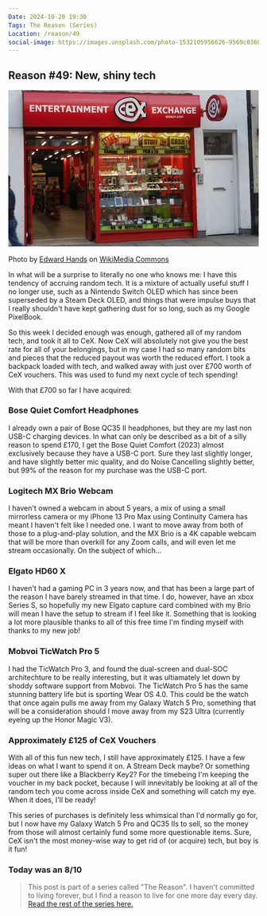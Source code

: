 ```yaml
---
Date: 2024-10-20 19:30
Tags: The Reason (Series)
Location: /reason/49
social-image: https://images.unsplash.com/photo-1532105956626-9569c03602f6?q=80&w=1000&h=622&fit=crop
---
```


## Reason #49: New, shiny tech

![CeX store - Hammersmith](https://raw.githubusercontent.com/george-probably/probably.blog/main/Images/CeX.webp)<div class="caption"><p>Photo by [Edward Hands](https://commons.wikimedia.org/wiki/User:Edwardx) on [WikiMedia Commons](https://commons.wikimedia.org/wiki/File:CeX_shop,_King_Street,_Hammersmith.jpg)</p></div>

In what will be a surprise to literally no one who knows me: I have this tendency of accruing random tech. It is a mixture of actually useful stuff I no longer use, such as a Nintendo Switch OLED which has since been superseded by a Steam Deck OLED, and things that were impulse buys that I really shouldn't have kept gathering dust for so long, such as my Google PixelBook. 

So this week I decided enough was enough, gathered all of my random tech, and took it all to CeX. Now CeX will absolutely not give you the best rate for all of your belongings, but in my case I had so many random bits and pieces that the reduced payout was worth the reduced effort. I took a backpack loaded with tech, and walked away with just over £700 worth of CeX vouchers. This was used to fund my next cycle of tech spending!

With that £700 so far I have acquired:

### Bose Quiet Comfort Headphones
I already own a pair of Bose QC35 II headphones, but they are my last non USB-C charging devices. In what can only be described as a bit of a silly reason to spend £170, I get the Bose Quiet Comfort (2023) almost exclusively because they have a USB-C port. Sure they last slightly longer, and have slightly better mic quality, and do Noise Cancelling slightly better, but 99% of the reason for my purchase was the USB-C port.

### Logitech MX Brio Webcam
I haven't owned a webcam in about 5 years, a mix of using a small mirrorless camera or my iPhone 13 Pro Max using Continuity Camera has meant I haven't felt like I needed one. I want to move away from both of those to a plug-and-play solution, and the MX Brio is a 4K capable webcam that will be more than overkill for any Zoom calls, and will even let me stream occasionally. On the subject of which...

### Elgato HD60 X
I haven't had a gaming PC in 3 years now, and that has been a large part of the reason I have barely streamed in that time. I do, however, have an xbox Series S, so hopefully my new Elgato capture card combined with my Brio will mean I have the setup to stream if I feel like it. Something that is looking a lot more plausible thanks to all of this free time I'm finding myself with thanks to my new job!

### Mobvoi TicWatch Pro 5
I had the TicWatch Pro 3, and found the dual-screen and dual-SOC architechture to be really interesting, but it was ultiamately let down by shoddy software support from Mobvoi. The TicWatch Pro 5 has the same stunning battery life but is sporting Wear OS 4.0. This could be the watch that once again pulls me away from my Galaxy Watch 5 Pro, something that will be a consideration should I move away from my S23 Ultra (currently eyeing up the Honor Magic V3).

### Approximately £125 of CeX Vouchers
With all of this fun new tech, I still have approximately £125. I have a few ideas on what I want to spend it on. A Stream Deck maybe? Or something super out there like a Blackberry Key2? For the timebeing I'm keeping the voucher in my back pocket, because I will innevitably be looking at all of the random tech you come across inside CeX and something will catch my eye. When it does, I'll be ready!

This series of purchases is definitely less whimsical than I'd normally go for, but I now have my Galaxy Watch 5 Pro and QC35 IIs to sell, so the money from those will almost certainly fund some more questionable items. Sure, CeX isn't the most money-wise way to get rid of (or acquire) tech, but boy is it fun!

### Today was an 8/10

>This post is part of a series called "The Reason". I haven't committed to living forever, but I find a reason to live for one more day every day. [Read the rest of the series here.](/reason/)